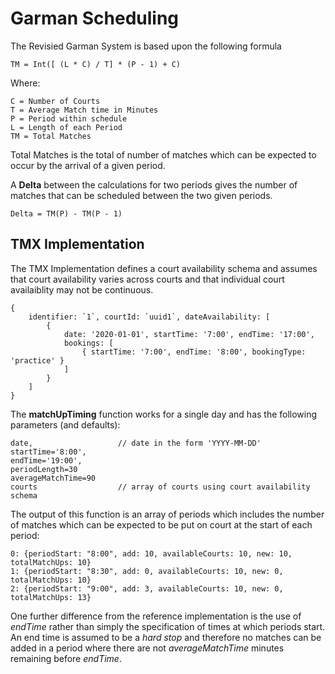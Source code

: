 # Garman Scheduling

The Revisied Garman System is based upon the following formula

    TM = Int([ (L * C) / T] * (P - 1) + C)

Where: 

    C = Number of Courts
    T = Average Match time in Minutes
    P = Period within schedule
    L = Length of each Period
    TM = Total Matches

Total Matches is the total of number of matches which can be expected to occur by the arrival of a given period.

A **Delta** between the calculations for two periods gives the number of matches that can be scheduled between the two given periods.

    Delta = TM(P) - TM(P - 1)

## TMX Implementation

The TMX Implementation defines a court availability schema and assumes that court availability varies across courts and that individual court availaiblity may not be continuous.

    {
        identifier: `1`, courtId: `uuid1`, dateAvailability: [
            {
                date: '2020-01-01', startTime: '7:00', endTime: '17:00',
                bookings: [
                    { startTime: '7:00', endTime: '8:00', bookingType: 'practice' }
                ]
            }
        ]
    }

The **matchUpTiming** function works for a single day and has the following parameters (and defaults):

    date,                   // date in the form 'YYYY-MM-DD'
    startTime='8:00',
    endTime='19:00',
    periodLength=30
    averageMatchTime=90
    courts                  // array of courts using court availability schema

The output of this function is an array of periods which includes the number of matches which can be expected to be put on court at the start of each period:

    0: {periodStart: "8:00", add: 10, availableCourts: 10, new: 10, totalMatchUps: 10}
    1: {periodStart: "8:30", add: 0, availableCourts: 10, new: 0, totalMatchUps: 10}
    2: {periodStart: "9:00", add: 3, availableCourts: 10, new: 0, totalMatchUps: 13}

One further difference from the reference implementation is the use of *endTime* rather than simply the specification of times at which periods start.  An end time is assumed to be a *hard stop* and therefore no matches can be added in a period where there are not *averageMatchTime* minutes remaining before *endTime*.